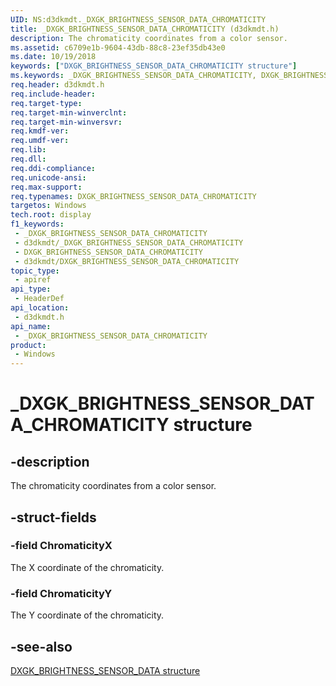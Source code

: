 ```yaml
---
UID: NS:d3dkmdt._DXGK_BRIGHTNESS_SENSOR_DATA_CHROMATICITY
title: _DXGK_BRIGHTNESS_SENSOR_DATA_CHROMATICITY (d3dkmdt.h)
description: The chromaticity coordinates from a color sensor.
ms.assetid: c6709e1b-9604-43db-88c8-23ef35db43e0
ms.date: 10/19/2018
keywords: ["DXGK_BRIGHTNESS_SENSOR_DATA_CHROMATICITY structure"]
ms.keywords: _DXGK_BRIGHTNESS_SENSOR_DATA_CHROMATICITY, DXGK_BRIGHTNESS_SENSOR_DATA_CHROMATICITY,
req.header: d3dkmdt.h
req.include-header: 
req.target-type: 
req.target-min-winverclnt: 
req.target-min-winversvr: 
req.kmdf-ver: 
req.umdf-ver: 
req.lib: 
req.dll: 
req.ddi-compliance: 
req.unicode-ansi: 
req.max-support: 
req.typenames: DXGK_BRIGHTNESS_SENSOR_DATA_CHROMATICITY
targetos: Windows
tech.root: display
f1_keywords:
 - _DXGK_BRIGHTNESS_SENSOR_DATA_CHROMATICITY
 - d3dkmdt/_DXGK_BRIGHTNESS_SENSOR_DATA_CHROMATICITY
 - DXGK_BRIGHTNESS_SENSOR_DATA_CHROMATICITY
 - d3dkmdt/DXGK_BRIGHTNESS_SENSOR_DATA_CHROMATICITY
topic_type:
 - apiref
api_type:
 - HeaderDef
api_location:
 - d3dkmdt.h
api_name:
 - _DXGK_BRIGHTNESS_SENSOR_DATA_CHROMATICITY
product:
 - Windows
---
```


# _DXGK_BRIGHTNESS_SENSOR_DATA_CHROMATICITY structure


## -description

The chromaticity coordinates from a color sensor.

## -struct-fields

### -field ChromaticityX

The X coordinate of the chromaticity.

### -field ChromaticityY

The Y coordinate of the chromaticity.

## -see-also

[DXGK_BRIGHTNESS_SENSOR_DATA structure](ns-d3dkmdt-_dxgk_brightness_sensor_data.md)

